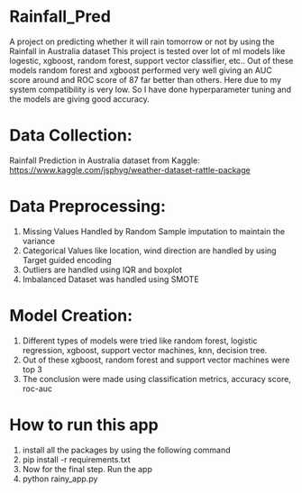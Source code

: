 # Rainfall_Pred


A project on predicting whether it will rain tomorrow or not by using the Rainfall in Australia dataset This project is tested over lot of ml models like  logestic, xgboost, random forest, support vector classifier, etc.. Out of these models random forest and xgboost performed very well giving an AUC score around and ROC score of 87 far better than others. Here due to my system compatibility is very low. So I have done hyperparameter tuning and  the models are giving good accuracy.


# Data Collection:
Rainfall Prediction in Australia dataset from Kaggle: 
https://www.kaggle.com/jsphyg/weather-dataset-rattle-package

# Data Preprocessing:
1. Missing Values Handled by Random Sample imputation to maintain the variance
2. Categorical Values like location, wind direction are handled by using Target guided encoding
3. Outliers are handled using IQR and boxplot
4. Imbalanced Dataset was handled using SMOTE


# Model Creation:
1. Different types of models were tried like  random forest, logistic regression, xgboost, support vector machines, knn, decision tree.
2. Out of these xgboost, random forest and support vector machines were top 3
3. The conclusion were made using classification metrics, accuracy score, roc-auc

# How to run this app
1. install all the packages by using the following command
2. pip install -r requirements.txt
3. Now for the final step. Run the app
4. python rainy_app.py



